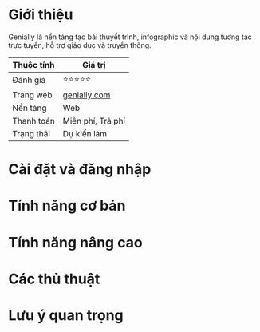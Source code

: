 # Giới thiệu
Genially là nền tảng tạo bài thuyết trình, infographic và nội dung tương tác trực tuyến, hỗ trợ giáo dục và truyền thông.

| Thuộc tính         | Giá trị                                  |
|--------------------|------------------------------------------|
| Đánh giá           | ⭐⭐⭐⭐⭐                                   |
| Trang web          | [genially.com](https://genially.com)     |
| Nền tảng           | Web                                     |
| Thanh toán         | Miễn phí, Trả phí                        |
| Trạng thái         | Dự kiến làm                              |

# Cài đặt và đăng nhập

# Tính năng cơ bản

# Tính năng nâng cao

# Các thủ thuật

# Lưu ý quan trọng
